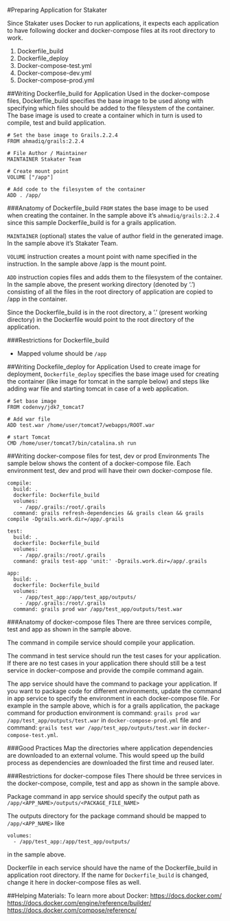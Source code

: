 #Preparing Application for Stakater

Since Stakater uses Docker to run applications, it expects each application to have following docker and docker-compose files at its root directory to work.

1. Dockerfile_build
2. Dockerfile_deploy
3. Docker-compose-test.yml
4. Docker-compose-dev.yml
5. Docker-compose-prod.yml


##Writing Dockerfile_build for Application
Used in the docker-compose files,  Dockerfile_build specifies the base image to be used along with specifying which files should be added to the filesystem of the container. The base image is used to create a container which in turn is used to compile, test and build application.
```
# Set the base image to Grails.2.2.4
FROM ahmadiq/grails:2.2.4

# File Author / Maintainer
MAINTAINER Stakater Team

# Create mount point
VOLUME ["/app"]

# Add code to the filesystem of the container
ADD . /app/
```
###Anatomy of Dockerfile_build
`FROM` states the base image to be used when creating the container. In the sample above it’s `ahmadiq/grails:2.2.4` since this sample Dockerfile_build is for a grails application.

`MAINTAINER` (optional) states the value of author field in the generated image. In the sample above it’s Stakater Team.

`VOLUME` instruction creates a mount point with name specified in the instruction. In the sample above /app is the mount point.

`ADD` instruction copies files and adds them to the filesystem of the container. In the sample above, the present working directory (denoted by ‘.’) consisting of all the files in the root directory of application are copied to /app in the container. 

Since the Dockerfile_build is in the root directory, a ’.’ (present working directory) in the Dockerfile would point to the root directory of the application. 


###Restrictions for Dockerfile_build
*  Mapped volume should be `/app`


##Writing Dockefile_deploy for Application
Used to create image for deployment, `Dockerfile_deploy` specifies the base image used for creating the container (like image for tomcat in the sample below) and steps like adding war file and starting tomcat in case of a web application. 
```
# Set base image
FROM codenvy/jdk7_tomcat7

# Add war file
ADD test.war /home/user/tomcat7/webapps/ROOT.war

# start Tomcat
CMD /home/user/tomcat7/bin/catalina.sh run
```




##Writing docker-compose files for test, dev or prod Environments
The sample below shows the content of a docker-compose file. Each environment test, dev and prod will have their own docker-compose file.
```
compile:
  build: .
  dockerfile: Dockerfile_build
  volumes:
    - /app/.grails:/root/.grails
  command: grails refresh-dependencies && grails clean && grails compile -Dgrails.work.dir=/app/.grails

test:
  build: .
  dockerfile: Dockerfile_build
  volumes:
    - /app/.grails:/root/.grails
  command: grails test-app 'unit:' -Dgrails.work.dir=/app/.grails

app:
  build: .
  dockerfile: Dockerfile_build
  volumes:
    - /app/test_app:/app/test_app/outputs/
    - /app/.grails:/root/.grails
  command: grails prod war /app/test_app/outputs/test.war
```


###Anatomy of docker-compose files
There are three services compile, test and app as shown in the sample above.

The command in compile service should compile your application.

The command in test service should run the test cases for your application. If there are no test cases in your application there should still be a test service in docker-compose and provide the compile command again.

The app service should have the command to package your application. If you want to package code for different environments, update the command in app service to specify the environment in each docker-compose file.  For example in the sample above, which is for a grails application, the package command for production environment is 
command: `grails prod war /app/test_app/outputs/test.war`   in `docker-compose-prod.yml` file and
command: `grails test war /app/test_app/outputs/test.war`    in `docker-compose-test.yml`.
 


###Good Practices
Map the directories where application dependencies are downloaded to an external volume. This would speed up the build process as dependencies are downloaded the first time and reused later.


###Restrictions for docker-compose files
There should be three services in the docker-compose, compile, test and app as shown in the sample above.

Package command in app service should specify the output path as `/app/<APP_NAME>/outputs/<PACKAGE_FILE_NAME>`

The outputs directory for the package command should be mapped to `/app/<APP_NAME>` like
```
volumes:
  - /app/test_app:/app/test_app/outputs/
```
in the sample above.

Dockerfile in each service should have the name of the Dockerfile_build in application root directory. If the name for `Dockerfile_build` is changed, change it here in docker-compose files as well.


##Helping Materials:
To learn more about Docker: 
https://docs.docker.com/
https://docs.docker.com/engine/reference/builder/
https://docs.docker.com/compose/reference/

